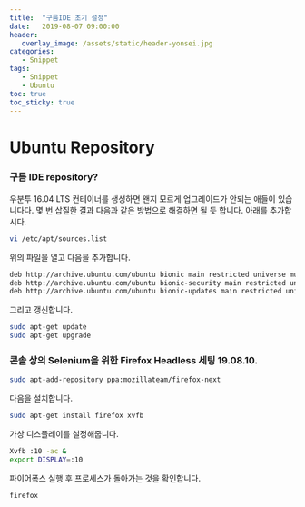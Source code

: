 ```yaml
---
title:  "구름IDE 초기 설정"
date:   2019-08-07 09:00:00
header:
   overlay_image: /assets/static/header-yonsei.jpg
categories: 
   - Snippet
tags:
   - Snippet
   - Ubuntu
toc: true
toc_sticky: true
---
```


# Ubuntu Repository 

### 구름 IDE repository?

우분투 16.04 LTS 컨테이너를 생성하면 왠지 모르게 업그레이드가 안되는 애들이 있습니다다. 몇 번 삽질한 결과 다음과 같은 방법으로 해결하면 될 듯 합니다. 아래를 추가합시다.

<!--more-->


```bash
vi /etc/apt/sources.list
```

위의 파일을 열고 다음을 추가합니다.

```bash
deb http://archive.ubuntu.com/ubuntu bionic main restricted universe multiverse
deb http://archive.ubuntu.com/ubuntu bionic-security main restricted universe multiverse
deb http://archive.ubuntu.com/ubuntu bionic-updates main restricted universe multiverse
```

그리고 갱신합니다.

```bash
sudo apt-get update
sudo apt-get upgrade
```


### 콘솔 상의 Selenium을 위한 Firefox Headless 세팅 19.08.10.

```bash
sudo apt-add-repository ppa:mozillateam/firefox-next
```

다음을 설치합니다.

```bash
sudo apt-get install firefox xvfb
```

가상 디스플레이를 설정해줍니다.


```bash
Xvfb :10 -ac &
export DISPLAY=:10
```

파이어폭스 실행 후 프로세스가 돌아가는 것을 확인합니다.
```bash
firefox
```



